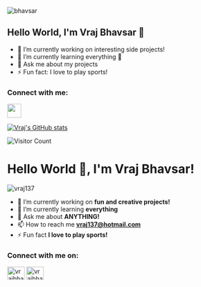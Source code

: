 ![bhavsar](https://user-images.githubusercontent.com/69980892/133012536-4893c850-3c7a-463f-916c-52512f3154fb.png)


## Hello World, I'm Vraj Bhavsar 👋

- 🔭 I’m currently working on interesting side projects!
- 🌱 I’m currently learning everything 🤣
- 💬 Ask me about my projects
- ⚡ Fun fact: I love to play sports!

### Connect with me: 
<img height="32" width="32" src="https://cdn.jsdelivr.net/npm/simple-icons@v5/icons/linkedin.svg" />


[![Vraj's GitHub stats](https://github-readme-stats.vercel.app/api?username=vraj137)](https://github.com/vraj137)



![Visitor Count](https://profile-counter.glitch.me/{vraj137}/count.svg)

<h1>Hello World 👋, I'm Vraj Bhavsar!</h1>
<p align="left"> <img src="https://komarev.com/ghpvc/?username=vraj137&label=Profile%20views&color=0e75b6&style=flat" alt="vraj137" /> </p>

- 🔭 I’m currently working on **fun and creative projects!**
- 🌱 I’m currently learning **everything**
- 💬 Ask me about **ANYTHING!**
- 📫 How to reach me **vraj137@hotmail.com**
- ⚡ Fun fact **I love to play sports!**

<h3 align="left">Connect with me on:</h3>
<p align="left">
<a href="https://linkedin.com/in/vrajbhavsar" target="blank"><img align="center" src="https://raw.githubusercontent.com/rahuldkjain/github-profile-readme-generator/master/src/images/icons/Social/linked-in-alt.svg" alt="vrajbhavsar" height="30" width="40" /></a>
  <a href="https://linkedin.com/in/vrajbhavsar" target="blank"><img align="center" src="https://raw.githubusercontent.com/rahuldkjain/github-profile-readme-generator/master/src/images/icons/Social/linked-in-alt.svg" alt="vrajbhavsar" height="30" width="40" /></a>
</p>





